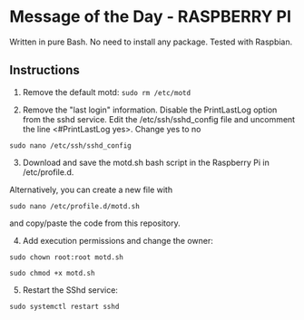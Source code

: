# Message of the Day - RASPBERRY PI

Written in pure Bash. No need to install any package. Tested with Raspbian.


## Instructions

1. Remove the default motd:
``
    sudo rm /etc/motd
``

2. Remove the "last login" information. Disable the PrintLastLog option from the sshd service. Edit the /etc/ssh/sshd_config file and uncomment the line <#PrintLastLog yes>. Change yes to no

``
    sudo nano /etc/ssh/sshd_config
``


3. Download and save the motd.sh bash script in the Raspberry Pi in /etc/profile.d. 

Alternatively, you can create a new file with 
```
sudo nano /etc/profile.d/motd.sh
``` 
and copy/paste the code from this repository.

4. Add execution permissions and change the owner:

``
sudo chown root:root motd.sh
``

``
sudo chmod +x motd.sh
``

5. Restart the SShd service:

``
sudo systemctl restart sshd
``
